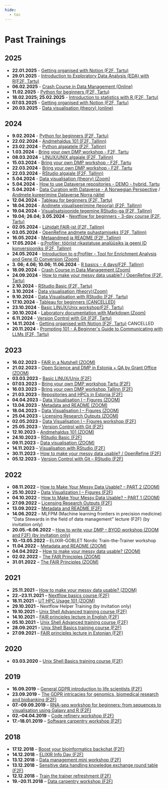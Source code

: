 ```yaml
---
hide:
  - toc
---
```

# Past Trainings

## 2025

* **22.01.2025** - [Getting organised with Notion (F2F, Tartu)](https://elixir.ut.ee/news/2025/01/02/Notion_22-01/)
* **29.01.2025** - [Introduction to Exploratory Data Analysis (EDA) with R(F2F, Tartu)](https://elixir.ut.ee/news/2025/01/02/Exploratory_data_analysis/)
* **06.02.2025** - [Crash Course in Data Management (Online)](https://elixir.ut.ee/news/2025/01/10/Crash_course_DM_06-02/)
* **11.02.2025** - [Python for beginners (F2F, Tartu)](https://elixir.ut.ee/news/2025/01/13/Python_11-02/)
* **18.02.2025; 25.02.2025** - [Introduction to statistics with R (F2F, Tartu)](https://elixir.ut.ee/news/2025/01/13/Intro_statistics_R_18-02/)
* **07.03.2025** - [Getting organised with Notion (F2F, Tartu)](https://elixir.ut.ee/news/2025/01/02/Notion_07-03/)
* **20.03.2025** - [Data visualisation (theory) (online)](https://elixir.ut.ee/news/2025/02/03/data_visualisation_theory_20-03/)

## 2024

* **9.02.2024** - [Python for beginners (F2F, Tartu)](https://elixir.ut.ee/news/2024/01/09/Python_for_beginners_Tartu/)
* **22.02.2024** - [Andmehaldus 101 (F2F, Tallinn)](https://elixir.ut.ee/news/2024/02/01/Andmehaldus_101/)
* **23.02.2024** - [Python algajatele (F2F, Tallinn)](https://elixir.ut.ee/news/2024/02/01/Python_algajatele/)
* **1.03.2024** - [Bring your own DMP workshop - F2F, Tartu](https://elixir.ut.ee/news/2024/02/05/BYO_DMP_2024-03-01/)
* **08.03.2024** - [LINUX/UNIX algajale (F2F, Tallinn)](https://elixir.ut.ee/news/2024/02/01/Unix/)
* **15.03.2024** - [Bring your own DMP workshop - F2F, Tartu](https://elixir.ut.ee/news/2024/02/05/BYO_DMP_2024-03-15/)
* **22.03.2024** - [Bring your own DMP workshop - F2F, Tartu](https://elixir.ut.ee/news/2024/02/05/BYO_DMP_2024-03-22/)
* **22.03.2024** - [RStudio algajale (F2F, Tallinn)](https://elixir.ut.ee/news/2024/02/01/RStudio_algajale/)
* **5.04.2024** - [Data visualisation (theory) (Zoom)](https://elixir.ut.ee/news/2024/02/07/Data_visualisation_theory/)
* **5.04.2024** - [How to use Dataverse repositories - DEMO - hybrid, Tartu](https://elixir.ut.ee/news/2024/03/05/Dataverse_demo/)
* **5.04.2024** - [Data Curation with Dataverse - A Norwegian Perspective](https://elixir.ut.ee/news/2024/03/19/Dataverse_NO_eng/) /  [Andmete kureerimine Dataverse Norra näitel](https://elixir.ut.ee/news/2024/03/19/Dataverse_NO_est/)
* **12.04.2024** - [Tableau for beginners (F2F, Tartu)](https://elixir.ut.ee/news/2024/02/07/Tableau_for_beginners/)
* **18.04.2024** - [Andmete visualiseerimine (teooria) (F2F, Tallinn)](https://elixir.ut.ee/news/2024/02/02/Andmete_visualiseerimine_teooria/)
* **19.04.2024** - [Visualisatsioonide tegemine RStudio-ga (F2F, Tallinn)](https://elixir.ut.ee/news/2024/02/02/Visualisatsioonide_tegemine_RStudio/)
* **19.04; 26.04; 3.05.2024** - [Nextflow for beginners - 3-day course (F2F, Tartu)](https://elixir.ut.ee/news/2024/02/07/Nextflow/)
* **02.05.2024** - [Lühidalt FAIR-ist (F2F, Tallinn)](https://elixir.ut.ee/news/2024/02/02/L%C3%BChidalt_FAIR/)
* **03.05.2024** - [OpenRefine andmete puhastamiseks (F2F, Tallinn)](https://elixir.ut.ee/news/2024/02/02/OpenRefine_andmete_puhastamiseks/)
* **16.05.2024** - [Metaandmed ja README (F2F, Tallinn)](https://elixir.ut.ee/news/2024/02/02/Metadata_README/)
* **17.05.2024** - [g:Profiler: tööriist rikastatuse analüüsiks ja geeni ID konversiooniks (F2F, Tallinn)](https://elixir.ut.ee/news/2024/02/02/g_profiler/)
* **24.05.2024** - [Introduction to g:Profiler - Tool for Enrichment Analysis and Gene ID Conversion (Zoom)](https://elixir.ut.ee/news/2024/02/07/g%3Aprofiler_english/)
* **3. 06; 4.06;  10.06; 11.06.2024** - [R basics - 4 days(F2F, Tallinn)](https://elixir.ut.ee/news/2024/06/03/R_basics_taltech/)
* **18.09.2024** - [Crash Course in Data Management (Zoom)](https://elixir.ut.ee/news/2024/08/22/crash_course_DM/)
* **24.09.2024** - [How to make your messy data usable? / OpenRefine (F2F, Tartu)](https://elixir.ut.ee/news/2024/08/22/OpenRefine_data_cleaning/)
* **2.10.2024** - [RStudio Basic (F2F, Tartu)](https://elixir.ut.ee/news/2024/09/04/RStudio_basic/)
* **3.10.2024** - [Data visualisation (theory)(Zoom)](https://elixir.ut.ee/news/2024/09/04/Data_visualisation_theory_oct/)
* **9.10.2024** - [Data Visualisation with RStudio (F2F, Tartu)](https://elixir.ut.ee/news/2024/09/09/Data_visualisation_with_RStudio/)
* **17.10.2024** - [Tableau for beginners (CANCELLED)](https://elixir.ut.ee/news/2024/09/09/Tableau_oct/)
* **23.10.2024** - [Basic LINUX/Unix workshop(F2F, Tartu)](https://elixir.ut.ee/news/2024/10/01/Basic_Unix_workshop/)
* **30.10.2024** - [Laboratory documentation with Markdown (Zoom)](https://elixir.ut.ee/news/2024/10/01/Lab_doc_Markdown/)
* **6.11.2024** - [Version Control with Git (F2F, Tartu)](https://elixir.ut.ee/news/2024/10/01/Version_control_with_Git/)
* **14.11.2024** - [Getting organised with Notion (F2F, Tartu)](https://elixir.ut.ee/news/2024/10/17/Notion/) CANCELLED
* **20.11.2024** - [Prompting 101 - A Beginner's Guide to Communicating with LLMs (F2F, Tartu)](https://elixir.ut.ee/news/2024/10/17/prompt_generation/)

## 2023

* **16.02.2023** – [FAIR in a Nutshell (ZOOM)](https://elixir.ut.ee/node/465)
* **21.02.2023** – [Open Science and DMP in Estonia + QA by Grant Office (ZOOM)](https://elixir.ut.ee/node/468)
* **03.03.2023** – [Basic LINUX/Unix (F2F)](https://elixir.ut.ee/node/477)
* **07.03.2023** – [Bring your own DMP workshop Tartu (F2F)](https://elixir.ut.ee/node/474)
* **16.03.2023** – [Bring your own DMP workshop Tallinn (F2F)](https://elixir.ut.ee/node/474)
* **21.03.2023** – [Repositories and HPCs in Estonia (F2F)](https://elixir.ut.ee/node/471)
* **04.04.2023** – [Data Visualisation I – Figures (ZOOM)](https://elixir.ut.ee/node/480)
* **13.04.2023** – [Metadata and README (ZOOM)](https://elixir.ut.ee/node/483)
* **18.04.2023** – [Data Visualisation I – Figures (ZOOM)](https://elixir.ut.ee/node/494)
* **25.04.2023** – [Licensing Research Outputs (ZOOM)](https://elixir.ut.ee/node/486)
* **02.05.2023** – [Data Visualisation I – Figures workshop (F2F)](https://elixir.ut.ee/node/489)
* **25.05.2023** – [Version Control with Git (F2F)](https://elixir.ut.ee/node/517)
* **12.10.2023** – [Andmehaldus 101 (ZOOM)](https://elixir.ut.ee/node/543)
* **24.10.2023** – [RStudio Basic (F2F)](https://elixir.ut.ee/node/546)
* **09.11.2023** – [Data visualisation (ZOOM)](https://elixir.ut.ee/node/549)
* **14.11.2023** – [Visualisation with RStudio (F2F)](https://elixir.ut.ee/node/552)
* **30.11.2023** – [How to make your messy data usable? / OpenRefine (F2F)](https://elixir.ut.ee/node/555)
* **05.12.2023** – [Version Control with Git – RStudio (F2F)](https://elixir.ut.ee/node/558)

## 2022

* **08.11.2022** – [How to Make Your Messy Data Usable? – PART 2 (ZOOM)](https://elixir.ut.ee/node/456)
* **25.10.2022** – [Data Visualization I – Figures (F2F)](https://elixir.ut.ee/node/452)
* **04.10.2022** – [How to Make Your Messy Data Usable? – PART 1 (ZOOM)](https://elixir.ut.ee/node/456)
* **27.09.2022** – [Licensing Research Outputs (F2F)](https://elixir.ut.ee/node/450)
* **13.09.2022** – [Metadata and README (F2F)](https://elixir.ut.ee/node/448)
* **14.06.2022** – MLFPM (Machine learning frontiers in precision medicine) <br>
  "Data Stewards in the field of data management" lecture (F2F) (by invitation only)
* **20.05.–6.06.2022** – [How to write your DMP – BYOD workshop (ZOOM and F2F) (by invitation only)](https://elixir.ut.ee/node/444)
* **10.–13.05.2022** – ELIXIR-GOBLET Nordic Train-the-Trainer workshop
* **11.04.2022** – [Metadata and README (ZOOM)](https://elixir.ut.ee/node/432)
* **04.04.2022** – [How to make your messy data usable? (ZOOM)](https://elixir.ut.ee/node/432)
* **02.02.2022** – [The FAIR Principles (ZOOM)](https://elixir.ut.ee/node/420)
* **31.01.2022** – [The FAIR Principles (ZOOM)](https://elixir.ut.ee/node/420)

## 2021

* **25.11.2021** – [How to make your messy data usable? (ZOOM)](http://elixir.ut.ee/node/406)
* **22.–23.11.2021** – [Nextflow basics course (F2F)](http://elixir.ut.ee/node/404)
* **18.11.2021** – [UT HPC Usage 101 (ZOOM)](https://elixir.ut.ee/node/408)
* **29.10.2021** – Nextflow Helper Training (by invitation only)
* **19.10.2021** – [Unix Shell Advanced training course (F2F)](https://elixir.ut.ee/node/398)
* **14.10.2021** – [FAIR principles lecture in English (F2F)](https://elixir.ut.ee/node/400)
* **05.10.2021** – [Unix Shell Advanced training course (F2F)](https://elixir.ut.ee/node/398)
* **28.09.2021** – [Unix Shell Basics training course (F2F)](https://elixir.ut.ee/node/398)
* **27.09.2021** – [FAIR principles lecture in Estonian (F2F)](https://elixir.ut.ee/node/400)

## 2020

* **03.03.2020** – [Unix Shell Basics training course (F2F)](https://elixir.ut.ee/node/328)

## 2019

* **16.09.2019** – [General GDPR introduction to life scientists (F2F)](https://elixir.ut.ee/node/262)
* **23.09.2019** – [The GDPR intricacies for genomics, biomedical research and biobanking (F2F)](https://elixir.ut.ee/node/262)
* **07.–09.09.2019** – [RNA-seq workshop for beginners: from sequences to visualisation using Galaxy and R (F2F)](https://elixir.ut.ee/node/269)
* **02.–04.04.2019** – [Code refinery workshop (F2F)](https://elixir.ut.ee/node/211)
* **17.–18.01.2019** – [Software carpentry workshop (F2F)](https://elixir.ut.ee/node/190)

## 2018

* **17.12.2018** – [Boost your bioinformatics backchat (F2F)](https://elixir.ut.ee/node/187)
* **14.12.2018** – [ELIXIR Info Day (F2F)](https://elixir.ut.ee/node/178)
* **13.12.2018** – [Data management mini workshop (F2F)](https://elixir.ut.ee/node/184)
* **13.12.2018** – [Sensitive data handling knowledge exchange round table (F2F)](https://elixir.ut.ee/node/199)
* **12.12.2018** – [Train the trainer refreshment (F2F)](https://elixir.ut.ee/node/193)
* **19.–20.11.2018** – [Data carpentry workshop (F2F)](https://elixir.ut.ee/2018-datacarpentry)
